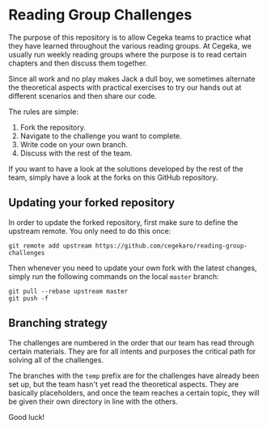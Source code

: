 # Reading Group Challenges

The purpose of this repository is to allow Cegeka teams to practice what they have learned throughout the various reading groups. At Cegeka, we usually run weekly reading groups where the purpose is to read certain chapters and then discuss them together.

Since all work and no play makes Jack a dull boy, we sometimes alternate the theoretical aspects with practical exercises to try our hands out at different scenarios and then share our code.

The rules are simple:

1. Fork the repository.
2. Navigate to the challenge you want to complete.
3. Write code on your own branch.
4. Discuss with the rest of the team.

If you want to have a look at the solutions developed by the rest of the team, simply have a look at the forks on this GitHub repository.

## Updating your forked repository

In order to update the forked repository, first make sure to define the upstream remote. You only need to do this once:

    git remote add upstream https://github.com/cegekaro/reading-group-challenges

Then whenever you need to update your own fork with the latest changes, simply run the following commands on the local `master` branch:

    git pull --rebase upstream master
    git push -f

## Branching strategy

The challenges are numbered in the order that our team has read through certain materials. They are for all intents and purposes the critical path for solving all of the challenges.

The branches with the `temp` prefix are for the challenges have already been set up, but the team hasn't yet read the theoretical aspects. They are basically placeholders, and once the team reaches a certain topic, they will be given their own directory in line with the others.

Good luck!
